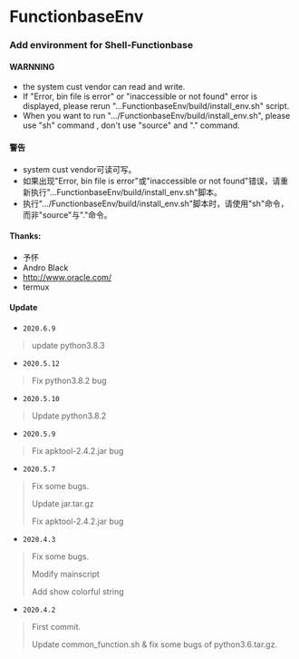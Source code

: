 # FunctionbaseEnv
### Add environment for Shell-Functionbase

#### WARNNING
- the system cust vendor can read and write.
- If "Error, bin file is error" or "inaccessible or not found" error is displayed, please rerun "...FunctionbaseEnv/build/install_env.sh" script.
- When you want to run ".../FunctionbaseEnv/build/install_env.sh", please use "sh" command , don't use "source" and "." command.

#### 警告
- system cust vendor可读可写。
- 如果出现"Error, bin file is error"或"inaccessible or not found"错误，请重新执行"...FunctionbaseEnv/build/install_env.sh"脚本。
- 执行".../FunctionbaseEnv/build/install_env.sh"脚本时，请使用"sh"命令，而非"source"与"."命令。

#### Thanks:
- 予怀
- Andro Black
- http://www.oracle.com/
- termux

#### Update
* `2020.6.9`
> update python3.8.3<br>

* `2020.5.12`
> Fix python3.8.2 bug<br>

* `2020.5.10`
> Update python3.8.2<br>

* `2020.5.9`
> Fix apktool-2.4.2.jar bug<br>

* `2020.5.7`
> Fix some bugs.<br>
>
> Update jar.tar.gz<br>
>
> Fix apktool-2.4.2.jar bug<br>

* `2020.4.3`
> Fix some bugs.<br>
>
> Modify mainscript<br>
>
> Add show colorful string<br>

* `2020.4.2`
> First commit.<br>
>
> Update common_function.sh & fix some bugs of python3.6.tar.gz.<br>
